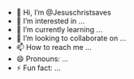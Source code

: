 - 👋 Hi, I’m @Jesuschristsaves
- 👀 I’m interested in ...
- 🌱 I’m currently learning ...
- 💞️ I’m looking to collaborate on ...
- 📫 How to reach me ...
- 😄 Pronouns: ...
- ⚡ Fun fact: ...

<!---
Jesuschristsaves/Jesuschristsaves is a ✨ special ✨ repository because its `README.md` (this file) appears on your GitHub profile.
You can click the Preview link to take a look at your changes.
--->
